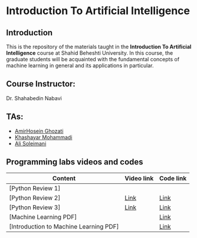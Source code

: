 # Introduction To Artificial Intelligence

## Introduction

This is the repository of the materials taught in the **Introduction To Artificial Intelligence** course at Shahid Beheshti University. In this course, the graduate students will be acquainted with the fundamental concepts of machine learning in general and its applications in particular.

## Course Instructor:

Dr. Shahabedin Nabavi

## TAs:

- [AmirHosein Ghozati](https://github.com/amir-ghozati)
- [Khashayar Mohammadi](https://github.com/KhashayarM7)
- [Ali Soleimani](https://github.com/AliSoleimani2001)


## Programming labs videos and codes

| Content                                                                                              | Video link        | Code link        |
| ---------------------------------------------------------------------------------------------------- | ----------------- | -----------------|
| [Python Review 1]| |  |
| [Python Review 2]| [Link](https://drive.google.com/file/d/1IB0vWqxlxhzdI_fh7oJfeE6CjrlInVYr/view?usp=sharing) | [Link](https://github.com/AliSoleimani2001/Introduction_To_AI_Class/blob/main/session1.py) |
| [Python Review 3]| [Link](https://drive.google.com/file/d/1XFh0HQFxmVFsfW3o7FTZUTe_55zPPviL/view?usp=sharing) | [Link](https://github.com/AliSoleimani2001/Introduction_To_AI_Class/blob/main/Supplementary%20topics%20of%20Python%20training.ipynb)  |
| [Machine Learning PDF]|  | [Link](https://github.com/AliSoleimani2001/Introduction_To_AI_Class/blob/main/Machine%20Learning.pdf)  |
| [Introduction to Machine Learning PDF]|  | [Link](https://github.com/AliSoleimani2001/Introduction_To_AI_Class/blob/main/Introduction%20to%20Machine%20learning.pdf)  |
